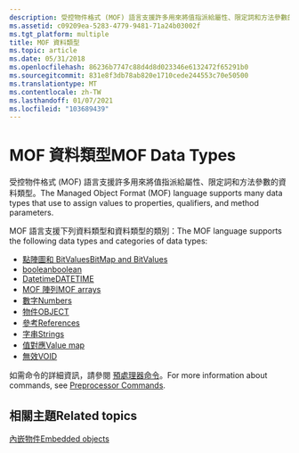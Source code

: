```yaml
---
description: 受控物件格式 (MOF) 語言支援許多用來將值指派給屬性、限定詞和方法參數的資料類型。
ms.assetid: c09209ea-5283-4779-9481-71a24b03002f
ms.tgt_platform: multiple
title: MOF 資料類型
ms.topic: article
ms.date: 05/31/2018
ms.openlocfilehash: 86236b7747c88d4d8d023346e6132472f65291b0
ms.sourcegitcommit: 831e8f3db78ab820e1710cede244553c70e50500
ms.translationtype: MT
ms.contentlocale: zh-TW
ms.lasthandoff: 01/07/2021
ms.locfileid: "103689439"
---
```

# <a name="mof-data-types"></a><span data-ttu-id="268df-103">MOF 資料類型</span><span class="sxs-lookup"><span data-stu-id="268df-103">MOF Data Types</span></span>

<span data-ttu-id="268df-104">受控物件格式 (MOF) 語言支援許多用來將值指派給屬性、限定詞和方法參數的資料類型。</span><span class="sxs-lookup"><span data-stu-id="268df-104">The Managed Object Format (MOF) language supports many data types that use to assign values to properties, qualifiers, and method parameters.</span></span>

<span data-ttu-id="268df-105">MOF 語言支援下列資料類型和資料類型的類別：</span><span class="sxs-lookup"><span data-stu-id="268df-105">The MOF language supports the following data types and categories of data types:</span></span>

-   [<span data-ttu-id="268df-106">點陣圖和 BitValues</span><span class="sxs-lookup"><span data-stu-id="268df-106">BitMap and BitValues</span></span>](bitmap-and-bitvalues.md)
-   [<span data-ttu-id="268df-107">boolean</span><span class="sxs-lookup"><span data-stu-id="268df-107">boolean</span></span>](boolean.md)
-   [<span data-ttu-id="268df-108">Datetime</span><span class="sxs-lookup"><span data-stu-id="268df-108">DATETIME</span></span>](date-and-time-format.md)
-   [<span data-ttu-id="268df-109">MOF 陣列</span><span class="sxs-lookup"><span data-stu-id="268df-109">MOF arrays</span></span>](mof-arrays.md)
-   [<span data-ttu-id="268df-110">數字</span><span class="sxs-lookup"><span data-stu-id="268df-110">Numbers</span></span>](numbers.md)
-   [<span data-ttu-id="268df-111">物件</span><span class="sxs-lookup"><span data-stu-id="268df-111">OBJECT</span></span>](object.md)
-   [<span data-ttu-id="268df-112">參考</span><span class="sxs-lookup"><span data-stu-id="268df-112">References</span></span>](references.md)
-   [<span data-ttu-id="268df-113">字串</span><span class="sxs-lookup"><span data-stu-id="268df-113">Strings</span></span>](strings.md)
-   [<span data-ttu-id="268df-114">值對應</span><span class="sxs-lookup"><span data-stu-id="268df-114">Value map</span></span>](value-map.md)
-   [<span data-ttu-id="268df-115">無效</span><span class="sxs-lookup"><span data-stu-id="268df-115">VOID</span></span>](void.md)

<span data-ttu-id="268df-116">如需命令的詳細資訊，請參閱 [預處理器命令](preprocessor-commands.md)。</span><span class="sxs-lookup"><span data-stu-id="268df-116">For more information about commands, see [Preprocessor Commands](preprocessor-commands.md).</span></span>

## <a name="related-topics"></a><span data-ttu-id="268df-117">相關主題</span><span class="sxs-lookup"><span data-stu-id="268df-117">Related topics</span></span>

<dl> <dt>

[<span data-ttu-id="268df-118">內嵌物件</span><span class="sxs-lookup"><span data-stu-id="268df-118">Embedded objects</span></span>](embedded-objects.md)
</dt> </dl>

 

 



